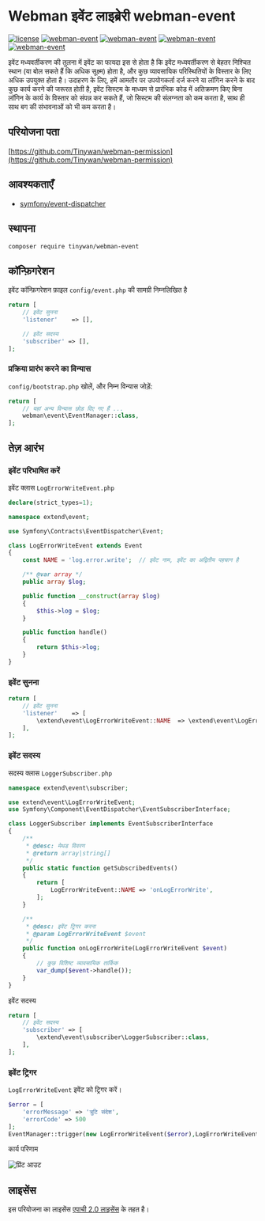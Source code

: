 # Webman इवेंट लाइब्रेरी webman-event

[![license](https://img.shields.io/github/license/Tinywan/webman-event)]()
[![webman-event](https://img.shields.io/github/v/release/tinywan/webman-event?include_prereleases)]()
[![webman-event](https://img.shields.io/badge/build-passing-brightgreen.svg)]()
[![webman-event](https://img.shields.io/github/last-commit/tinywan/webman-event/main)]()
[![webman-event](https://img.shields.io/github/v/tag/tinywan/webman-event?color=ff69b4)]()

इवेंट मध्यवर्तीकरण की तुलना में इवेंट का फायदा इस से होता है कि इवेंट मध्यवर्तीकरण से बेहतर निश्चित स्थान (या बोल सकते हैं कि अधिक सूक्ष्म) होता है, और कुछ व्यावसायिक परिस्थितियों के विस्तार के लिए अधिक उपयुक्त होता है। उदाहरण के लिए, हमें आमतौर पर उपयोगकर्ता दर्ज करने या लॉगिन करने के बाद कुछ कार्य करने की जरूरत होती है, इवेंट सिस्टम के माध्यम से प्रारंभिक कोड में अतिक्रमण किए बिना लॉगिन के कार्य के विस्तार को संपन्न कर सकते हैं, जो सिस्टम की संलग्नता को कम करता है, साथ ही साथ बग की संभावनाओं को भी कम करता है।

## परियोजना पता

[https://github.com/Tinywan/webman-permission](https://github.com/Tinywan/webman-permission)

## आवश्यकताएँ

- [symfony/event-dispatcher](https://github.com/symfony/event-dispatcher)

## स्थापना

```shell script
composer require tinywan/webman-event
```

## कॉन्फ़िगरेशन

इवेंट कॉन्फ़िगरेशन फ़ाइल `config/event.php` की सामग्री निम्नलिखित है

```php
return [
    // इवेंट सुनना
    'listener'    => [],

    // इवेंट सदस्य
    'subscriber' => [],
];
```

### प्रक्रिया प्रारंभ करने का विन्यास

`config/bootstrap.php` खोलें, और निम्न विन्यास जोड़ें:

```php
return [
    // यहां अन्य विन्यास छोड़ दिए गए हैं ...
    webman\event\EventManager::class,
];
```

## तेज़ आरंभ

### इवेंट परिभाषित करें

इवेंट क्लास `LogErrorWriteEvent.php`

```php
declare(strict_types=1);

namespace extend\event;

use Symfony\Contracts\EventDispatcher\Event;

class LogErrorWriteEvent extends Event
{
    const NAME = 'log.error.write';  // इवेंट नाम, इवेंट का अद्वितीय पहचान है

    /** @var array */
    public array $log;

    public function __construct(array $log)
    {
        $this->log = $log;
    }

    public function handle()
    {
        return $this->log;
    }
}
```

### इवेंट सुनना
```php
return [
    // इवेंट सुनना
    'listener'    => [
        \extend\event\LogErrorWriteEvent::NAME  => \extend\event\LogErrorWriteEvent::class,
    ],
];
```

### इवेंट सदस्य

सदस्य क्लास `LoggerSubscriber.php`

```php
namespace extend\event\subscriber;

use extend\event\LogErrorWriteEvent;
use Symfony\Component\EventDispatcher\EventSubscriberInterface;

class LoggerSubscriber implements EventSubscriberInterface
{
    /**
     * @desc: मेथड विवरण
     * @return array|string[]
     */
    public static function getSubscribedEvents()
    {
        return [
            LogErrorWriteEvent::NAME => 'onLogErrorWrite',
        ];
    }

    /**
     * @desc: इवेंट ट्रिगर करना
     * @param LogErrorWriteEvent $event
     */
    public function onLogErrorWrite(LogErrorWriteEvent $event)
    {
        // कुछ विशिष्ट व्यावसायिक तार्किक
        var_dump($event->handle());
    }
}
```

इवेंट सदस्य
```php
return [
    // इवेंट सदस्य
    'subscriber' => [
        \extend\event\subscriber\LoggerSubscriber::class,
    ],
];
```

### इवेंट ट्रिगर

`LogErrorWriteEvent` इवेंट को ट्रिगर करें।

```php
$error = [
    'errorMessage' => 'त्रुटि संदेश',
    'errorCode' => 500
];
EventManager::trigger(new LogErrorWriteEvent($error),LogErrorWriteEvent::NAME);
```

कार्य परिणाम

![प्रिंट आउट](./trigger.png)

## लाइसेंस

इस परियोजना का लाइसेंस [एपाची 2.0 लाइसेंस](LICENSE) के तहत है।
